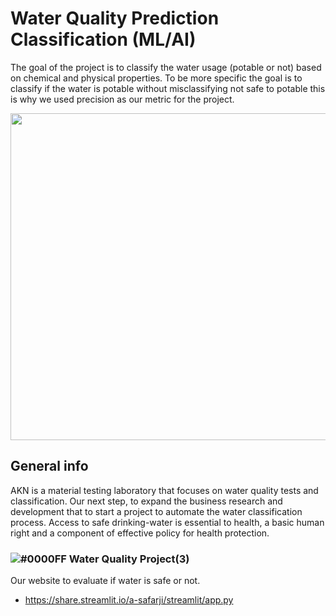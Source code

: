 # Water Quality Prediction Classification (ML/AI)

The goal of the project is to classify the water usage (potable or not) based on chemical and physical properties. To be more specific the goal is to classify if the water is potable without misclassifying not safe to potable this is why we used precision as our metric for the project.



<p align="center">
  <img width="523" src="https://user-images.githubusercontent.com/20365333/139554944-b64b490c-5ac9-4dd6-8fa1-b79337eb1c96.jpg">
</p>

## General info
AKN is a material testing laboratory that focuses on water quality tests and classification. Our next step, to expand the business research and development that to start a project to automate the water classification process. Access to safe drinking-water is essential to health, a basic human right and a component of effective policy for health protection.

###  ![#0000FF](https://via.placeholder.com/15/0000FF/000000?text=+) Water Quality Project(3)


Our website to evaluate if water is safe or not.
* https://share.streamlit.io/a-safarji/streamlit/app.py

